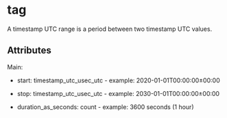 # tag


A timestamp UTC range is a period between two timestamp UTC values.


## Attributes

Main:

  * start: timestamp_utc_usec_utc - example: 2020-01-01T00:00:00±00:00

  * stop: timestamp_utc_usec_utc - example: 2030-01-01T00:00:00±00:00

  * duration_as_seconds: count - example: 3600 seconds (1 hour)

